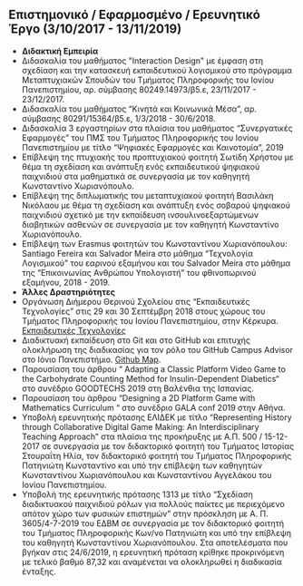 
## Επιστημονικό / Εφαρμοσμένο / Ερευνητικό Έργο (3/10/2017 - 13/11/2019)
* **Διδακτική Εμπειρία**
* Διδασκαλία του μαθήματος "Interaction Design" με έμφαση στη σχεδίαση και την κατασκευή εκπαιδευτικού λογισμικού στο πρόγραμμα Μεταπτυχιακών Σπουδών του Τμήματος Πληροφορικής του Ιονίου Πανεπιστημίου, αρ. σύμβασης 80249.14973/β5.ε, 23/11/2017 - 23/12/2017.
* Διδασκαλία του μαθήματος “Κινητά και Κοινωνικά Μέσα”, αρ. σύμβασης 80291/15364/β5.ε, 1/3/2018 - 30/6/2018.
* Διδασκαλία 3 εργαστηρίων στα πλαίσια του μαθήματος “Συνεργατικές Εφαρμογές” του ΠΜΣ του Τμήματος Πληροφορικής του Ιονίου Πανεπιστημίου με τίτλο “Ψηφιακές Εφαρμογές και Καινοτομία”, 2019
 * Επίβλεψη της πτυχιακής του προπτυχιακού φοιτητή Σωτίδη Χρήστου με θέμα τη σχεδίαση και ανάπτυξη ενός εκπαιδευτικού ψηφιακού παιχνιδιού στα μαθηματικά σε συνεργασία με τον καθηγητή Κωνσταντίνο Χωριανόπουλο.
* Επίβλεψη της διπλωματικής του μεταπτυχιακού φοιτητή Βασιλάκη Νικόλαου με θέμα τη σχεδίαση και ανάπτυξη ενός σοβαρού ψηφιακού παιχνιδιού σχετικό με την εκπαίδευση ινσουλινοεξαρτώμενων διαβητικών ασθενών σε συνεργασία με τον καθηγητή Κωνσταντίνο Χωριανόπουλο.
* Επίβλεψη των Erasmus φοιτητών του Κωνσταντίνου Χωριανόπουλου: Santiago Fereira και Salvador Meira στο μάθημα “Τεχνολογία Λογισμικού” του εαρινού εξαμήνου και του Salvador Meira  στο μάθημα της “Επικοινωνίας Ανθρώπου Υπολογιστή” του φθινοπωρινού εξαμήνου, 2018 - 2019.
* **Άλλες Δραστηριότητες**
* Οργάνωση Διήμερου Θερινού Σχολείου στις “Εκπαιδευτικές Τεχνολογίες” στις 29 και 30 Σεπτέμβρη 2018 στους χώρους του Τμήματος Πληροφορικής του Ιονίου Πανεπιστημίου, στην Κέρκυρα. [Εκπαιδευτικές Τεχνολογίες](https://bgarnb.github.io/Educational-Technologies/)
* Διαδικτυακή εκπαίδευση στο Git και στο GitHub και επιτυχής ολοκλήρωση της διαδικασίας για τον ρόλο του GitHub Campus Advisor στο Ιόνιο Πανεπιστήμιο. [Github Map](https://education.github.com/teachers/advisors).
* Παρουσίαση του άρθρου “ Adapting a Classic Platform Video Game to the Carbohydrate Counting Method for Insulin-Dependent Diabetics“ στο συνέδριο GOODTECHS 2019 στη Βαλένθια της Ισπανίας.
* Παρουσίαση του άρθρου “Designing a 2D Platform Game with Mathematics Curriculum  “ στο συνέδριο GALA conf 2019 στην Αθήνα.
* Υποβολή ερευνητικής πρότασης ΕΛΙΔΕΚ με τίτλο  “Representing History through Collaborative Digital Game Making: An Interdisciplinary Teaching Approach” στα πλαίσια της προκήρυξης με Α.Π. 500 / 15-12-2017  σε συνεργασία με τον διδακτορικό φοιτητή του Tμήματος Ιστορίας Στουραΐτη Ηλία, τον διδακτορικό φοιτητή του Tμήματος Πληροφορικής Πατηνιώτη Κωνσταντίνο και υπό την επίβλεψη των καθηγητών Κωνσταντίνου Χωριανόπουλου και Κωνσταντίνου Αγγελάκου του Ιονίου Πανεπιστημίου.
* Υποβολή της ερευνητικής πρότασης 1313 με τίτλο “Σχεδίαση διαδικτυακού παιχνιδιού ρόλων για πολλούς παίκτες με περιεχόμενο απότον χώρο των φυσικών επιστημών” στην πρόσκληση με Α. Π. 3605/4-7-2019 του ΕΔΒΜ σε συνεργασία με τον διδακτορικό φοιτητή του Τμήματος Πληροφορικής Κων/νο Πατηνιώτη και υπό την επίβλεψη του καθηγητή Κωνσταντίνου Χωριανόπουλου. Στα αποτελέσματα που βγήκαν στις 24/6/2019,  η ερευνητική πρόταση κρίθηκε προκρινόμενη με τελικό βαθμό 87,32 και αναμένεται να ολοκληρωθεί η διαδικασία ένταξης.
